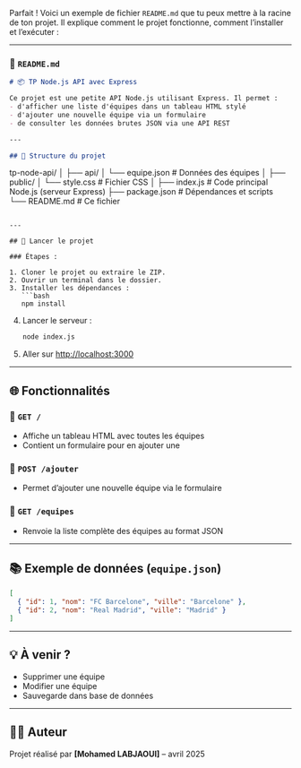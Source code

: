 Parfait ! Voici un exemple de fichier `README.md` que tu peux mettre à la racine de ton projet. Il explique comment le projet fonctionne, comment l’installer et l’exécuter :

---

### 📁 `README.md`

```markdown
# 📦 TP Node.js API avec Express

Ce projet est une petite API Node.js utilisant Express. Il permet :
- d'afficher une liste d'équipes dans un tableau HTML stylé
- d'ajouter une nouvelle équipe via un formulaire
- de consulter les données brutes JSON via une API REST

---

## 🔧 Structure du projet

```
tp-node-api/
│
├── api/
│   └── equipe.json         # Données des équipes
│
├── public/
│   └── style.css           # Fichier CSS
│
├── index.js                # Code principal Node.js (serveur Express)
├── package.json            # Dépendances et scripts
└── README.md               # Ce fichier
```

---

## 🚀 Lancer le projet

### Étapes :

1. Cloner le projet ou extraire le ZIP.
2. Ouvrir un terminal dans le dossier.
3. Installer les dépendances :
   ```bash
   npm install
   ```
4. Lancer le serveur :
   ```bash
   node index.js
   ```
5. Aller sur [http://localhost:3000](http://localhost:3000)

---

## 🌐 Fonctionnalités

### 📄 `GET /`
- Affiche un tableau HTML avec toutes les équipes
- Contient un formulaire pour en ajouter une

### 📄 `POST /ajouter`
- Permet d’ajouter une nouvelle équipe via le formulaire

### 📄 `GET /equipes`
- Renvoie la liste complète des équipes au format JSON

---

## 📚 Exemple de données (`equipe.json`)
```json
[
  { "id": 1, "nom": "FC Barcelone", "ville": "Barcelone" },
  { "id": 2, "nom": "Real Madrid", "ville": "Madrid" }
]
```

---

## 💡 À venir ?
- Supprimer une équipe
- Modifier une équipe
- Sauvegarde dans base de données

---

## 👨‍💻 Auteur

Projet réalisé par **[Mohamed LABJAOUI]** – avril 2025

